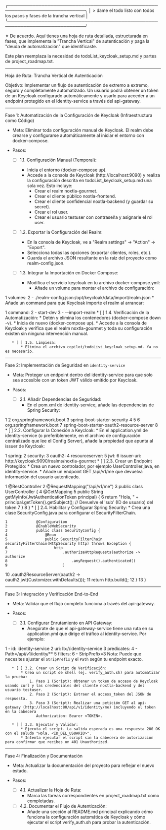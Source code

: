 ╭───────────────────────────────────────────────────────────────────────────╮
│  > dame el todo listo con todos los pasos y fases de la trancha vertical  │
╰───────────────────────────────────────────────────────────────────────────╯

✦ De acuerdo. Aquí tienes una hoja de ruta detallada, estructurada en fases, que implementa la "Trancha Vertical" de autenticación y paga la "deuda de
  automatización" que identificaste.

  Este plan reemplaza la necesidad de todoList_keycloak_setup.md y partes de project_roadmap.txt.

  ---

  Hoja de Ruta: Trancha Vertical de Autenticación

  Objetivo: Implementar un flujo de autenticación de extremo a extremo, seguro y completamente automatizado. Un usuario podrá obtener un token de un Keycloak
  configurado automáticamente y usarlo para acceder a un endpoint protegido en el identity-service a través del api-gateway.

  ---

  Fase 1: Automatización de la Configuración de Keycloak (Infraestructura como Código)

   * Meta: Eliminar toda configuración manual de Keycloak. El realm debe crearse y configurarse automáticamente al iniciar el entorno con docker-compose.

   * Pasos:
       * [ ] 1.1. Configuración Manual (Temporal):
           * Inicia el entorno (docker-compose up).
           * Accede a la consola de Keycloak (http://localhost:9090) y realiza la configuración descrita en todoList_keycloak_setup.md una sola vez. Esto
             incluye:
               * Crear el realm noxtla-gourmet.
               * Crear el cliente público noxtla-frontend.
               * Crear el cliente confidencial noxtla-backend (y guardar su secret).
               * Crear el rol user.
               * Crear el usuario testuser con contraseña y asignarle el rol user.

       * [ ] 1.2. Exportar la Configuración del Realm:
           * En la consola de Keycloak, ve a "Realm settings" -> "Action" -> "Export".
           * Selecciona todas las opciones (exportar clientes, roles, etc.).
           * Guarda el archivo JSON resultante en la raíz del proyecto como realm-config.json.

       * [ ] 1.3. Integrar la Importación en Docker Compose:
           * Modifica el servicio keycloak en tu archivo docker-compose.yml:
               * Añade un volume para montar el archivo de configuración:

   1                 volumes:
   2                   - ./realm-config.json:/opt/keycloak/data/import/realm.json
               * Añade un command para que Keycloak importe el realm al arrancar:

   1                 command:
   2                   - start-dev
   3                   - --import-realm
       * [ ] 1.4. Verificación de la Automatización:
           * Detén y elimina los contenedores (docker-compose down -v).
           * Inicia de nuevo (docker-compose up).
           * Accede a la consola de Keycloak y verifica que el realm noxtla-gourmet y toda su configuración existen sin ninguna intervención manual.

       * [ ] 1.5. Limpieza:
           * Elimina el archivo copilot/todoList_keycloak_setup.md. Ya no es necesario.

  ---

  Fase 2: Implementación de Seguridad en `identity-service`

   * Meta: Proteger un endpoint dentro del identity-service para que solo sea accesible con un token JWT válido emitido por Keycloak.

   * Pasos:
       * [ ] 2.1. Añadir Dependencias de Seguridad:
           * En el pom.xml de identity-service, añade las dependencias de Spring Security:

   1             <dependency>
   2                 <groupId>org.springframework.boot</groupId>
   3                 <artifactId>spring-boot-starter-security</artifactId>
   4             </dependency>
   5             <dependency>
   6                 <groupId>org.springframework.boot</groupId>
   7                 <artifactId>spring-boot-starter-oauth2-resource-server</artifactId>
   8             </dependency>
       * [ ] 2.2. Configurar la Conexión a Keycloak:
           * En el application.yml de identity-service (o preferiblemente, en el archivo de configuración centralizado que lee el Config Server), añade la
             propiedad que apunta al issuer de Keycloak:

   1             spring:
   2               security:
   3                 oauth2:
   4                   resourceserver:
   5                     jwt:
   6                       issuer-uri: http://keycloak:9090/realms/noxtla-gourmet
       * [ ] 2.3. Crear un Endpoint Protegido:
           * Crea un nuevo controlador, por ejemplo UserController.java, en identity-service.
           * Añade un endpoint GET /api/v1/me que devuelva información del usuario autenticado.

   1             @RestController
   2             @RequestMapping("/api/v1/me")
   3             public class UserController {
   4                 @GetMapping
   5                 public String getMyInfo(JwtAuthenticationToken principal) {
   6                     return "Hola, " + principal.getToken().getSubject(); // Devuelve el 'sub' (ID de usuario) del token
   7                 }
   8             }
       * [ ] 2.4. Habilitar y Configurar Spring Security:
           * Crea una clase SecurityConfig.java para configurar el SecurityFilterChain.

    1             @Configuration
    2             @EnableWebSecurity
    3             public class SecurityConfig {
    4                 @Bean
    5                 public SecurityFilterChain securityFilterChain(HttpSecurity http) throws Exception {
    6                     http
    7                         .authorizeHttpRequests(authorize -> authorize
    8                             .anyRequest().authenticated()
    9                         )
   10                         .oauth2ResourceServer(oauth2 -> oauth2.jwt(Customizer.withDefaults()));
   11                     return http.build();
   12                 }
   13             }

  ---

  Fase 3: Integración y Verificación End-to-End

   * Meta: Validar que el flujo completo funciona a través del api-gateway.

   * Pasos:
       * [ ] 3.1. Configurar Enrutamiento en API Gateway:
           * Asegúrate de que el api-gateway-service tiene una ruta en su application.yml que dirige el tráfico al identity-service. Por ejemplo:

   1             - id: identity-service
   2               uri: lb://identity-service
   3               predicates:
   4                 - Path=/api/v1/identity/**
   5               filters:
   6                 - StripPrefix=3
              Nota: Puede que necesites ajustar el `StripPrefix` y el `Path` según tu endpoint exacto.

       * [ ] 3.2. Crear un Script de Verificación:
           * Crea un script de shell (ej. verify_auth.sh) para automatizar la prueba:
               1. Paso 1 (Script): Obtener un token de acceso de Keycloak usando curl y las credenciales del cliente noxtla-backend y del usuario testuser.
               2. Paso 2 (Script): Extraer el access_token del JSON de respuesta.
               3. Paso 3 (Script): Realizar una petición GET al api-gateway (http://localhost:80/api/v1/identity/me) incluyendo el token en la cabecera
                  Authorization: Bearer <TOKEN>.

       * [ ] 3.3. Ejecutar y Validar:
           * Ejecuta el script. La salida esperada es una respuesta 200 OK con el saludo "Hola, <ID_DEL_USUARIO>".
           * Intenta ejecutar el script sin la cabecera de autorización para confirmar que recibes un 401 Unauthorized.

  ---

  Fase 4: Finalización y Documentación

   * Meta: Actualizar la documentación del proyecto para reflejar el nuevo estado.

   * Pasos:
       * [ ] 4.1. Actualizar la Hoja de Ruta:
           * Marca las tareas correspondientes en project_roadmap.txt como completadas.
       * [ ] 4.2. Documentar el Flujo de Autenticación:
           * Añade una sección al README.md principal explicando cómo funciona la configuración automática de Keycloak y cómo ejecutar el script verify_auth.sh
             para probar la autenticación.